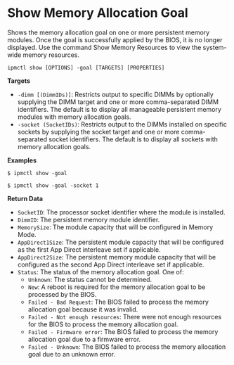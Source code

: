 # Show Memory Allocation Goal

Shows the memory allocation goal on one or more persistent memory modules. Once the goal is successfully applied by the BIOS, it is no longer displayed. Use the command Show Memory Resources to view the system-wide memory resources.

```
ipmctl show [OPTIONS] -goal [TARGETS] [PROPERTIES]
```

**Targets**

* `-dimm [(DimmIDs)]`: Restricts output to specific DIMMs by optionally supplying the DIMM target and one or more comma-separated DIMM identifiers. The default is to display all manageable persistent memory modules with memory allocation goals.
* `-socket (SocketIDs)`: Restricts output to the DIMMs installed on specific sockets by supplying the socket target and one or more comma-separated socket identifiers. The default is to display all sockets with memory allocation goals.

**Examples**

```
$ ipmctl show -goal
```

```
$ ipmctl show -goal -socket 1
```

**Return Data**

* `SocketID`: The processor socket identifier where the module is installed.
* `DimmID`: The persistent memory module identifier.
* `MemorySize`: The module capacity that will be configured in Memory Mode.
* `AppDirect1Size`: The persistent module capacity that will be configured as the first App Direct interleave set if applicable.
* `AppDirect2Size`: The persistent memory module capacity that will be configured as the second App Direct interleave set if applicable.
* `Status`: The status of the memory allocation goal. One of:
  * `Unknown`: The status cannot be determined.
  * `New`: A reboot is required for the memory allocation goal to be processed by the BIOS.
  * `Failed - Bad Request`: The BIOS failed to process the memory allocation goal because it was invalid.
  * `Failed - Not enough resources`: There were not enough resources for the BIOS to process the memory allocation goal.
  * `Failed - Firmware error`: The BIOS failed to process the memory allocation goal due to a firmware error.
  * `Failed - Unknown`: The BIOS failed to process the memory allocation goal due to an unknown error.
